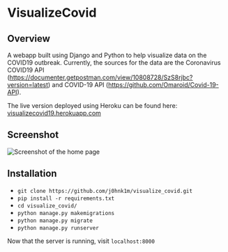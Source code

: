 # VisualizeCovid

## Overview
A webapp built using Django and Python to help visualize data on the COVID19 outbreak. Currently, the sources for the data are the Coronavirus COVID19 API (https://documenter.getpostman.com/view/10808728/SzS8rjbc?version=latest) and COVID-19 API (https://github.com/Omaroid/Covid-19-API).

The live version deployed using Heroku can be found here: [visualizecovid19.herokuapp.com](https://visualizecovid.herokuapp.com/)

## Screenshot
![Screenshot of the home page](https://i.imgur.com/wnMy2QS.png)

## Installation
* ```git clone https://github.com/j0hnk1m/visualize_covid.git```
* ```pip install -r requirements.txt```
* ```cd visualize_covid/```
* ```python manage.py makemigrations```
* ```python manage.py migrate```
* ```python manage.py runserver```

Now that the server is running, visit ```localhost:8000```
